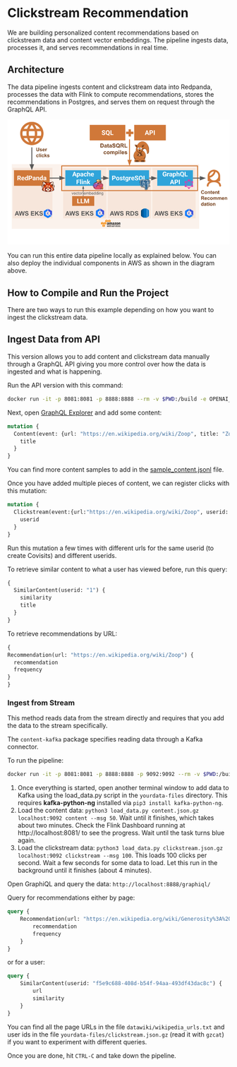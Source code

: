 # Clickstream Recommendation

We are building personalized content recommendations
based on clickstream data and content vector embeddings. The pipeline ingests data, processes it,
and serves recommendations in real time.

## Architecture

The data pipeline ingests content and clickstream data into Redpanda, processes the data with Flink
to compute recommendations, stores the recommendations in Postgres, and serves them on request
through the GraphQL API.

![Architecture of DataSQRL Pipeline for Clickstream Recommendation](img/architecture_diagram.png)

You can run this entire data pipeline locally as explained below. You can also deploy the individual
components in AWS as shown in the diagram above.

## How to Compile and Run the Project

There are two ways to run this example depending on how you want to ingest the clickstream data.

## Ingest Data from API

This version allows you to add content and clickstream data manually through a GraphQL API giving you more control over how the data is ingested and what is happening.

Run the API version with this command:
```bash
docker run -it -p 8081:8081 -p 8888:8888 --rm -v $PWD:/build -e OPENAI_API_KEY=[YOUR_API_KEY_HERE] datasqrl/cmd:latest run -c package-api.json
```

Next, open [GraphQL Explorer](http://localhost:8888/graphiql/) and add some content:
```graphql
mutation {
  Content(event: {url: "https://en.wikipedia.org/wiki/Zoop", title: "Zoop", text: "Zoop is a puzzle video game originally developed by Hookstone Productions and published by Viacom New Media for many platforms in 1995. It has similarities to Taito's 1989 arcade game Plotting (known as Flipull in other territories and on other systems) but Zoop runs in real-time instead. Players are tasked with eliminating pieces that spawn from one of the sides of the screen, before they reach the center of the playfield, by pointing at a specific piece and shooting it to either swap it with t"}) {
    title
  }
}
```
You can find more content samples to add in the [sample_content.jsonl](content-api/sample_content.jsonl) file.

Once you have added multiple pieces of content, we can register clicks with this mutation:
```graphql
mutation {
  Clickstream(event:{url:"https://en.wikipedia.org/wiki/Zoop", userid: "1"}) {
    userid
  }
}
```

Run this mutation a few times with different urls for the same userid (to create Covisits) and different userids.

To retrieve similar content to what a user has viewed before, run this query:
```graphql
{
  SimilarContent(userid: "1") {
    similarity
    title
  }
}
```

To retrieve recommendations by URL:
```graphql
{
Recommendation(url: "https://en.wikipedia.org/wiki/Zoop") {
  recommendation
  frequency
}
}
```


### Ingest from Stream

This method reads data from the stream directly and requires that you add the data to the stream specifically.

The `content-kafka` package specifies reading
data through a Kafka connector.

To run the pipeline:
```bash
docker run -it -p 8081:8081 -p 8888:8888 -p 9092:9092 --rm -v $PWD:/build -e OPENAI_API_KEY=[YOUR_API_KEY_HERE] datasqrl/cmd:latest run -c package-kafka.json
```

1. Once everything is started, open another terminal window to add data to Kafka using the
   load_data.py script in the `yourdata-files` directory. This requires **kafka-python-ng** installed
   via `pip3 install kafka-python-ng`.
1. Load the content data: `python3 load_data.py content.json.gz localhost:9092 content --msg 50`.
   Wait until it finishes, which takes about two minutes. Check the Flink Dashboard running
   at http://localhost:8081/ to see the progress. Wait until the task turns blue again.
1. Load the clickstream
   data: `python3 load_data.py clickstream.json.gz localhost:9092 clickstream --msg 100`. This loads
   100 clicks per second. Wait a few seconds for some data to load. Let this run in the background
   until it finishes (about 4 minutes).

Open GraphiQL and query the data:
`http://localhost:8888/graphiql/`

Query for recommendations either by page:

```graphql
query {
    Recommendation(url: "https://en.wikipedia.org/wiki/Generosity%3A%20An%20Enhancement") {
        recommendation
        frequency
    }
}
```

or for a user:

```graphql
query {
    SimilarContent(userid: "f5e9c688-408d-b54f-94aa-493df43dac8c") {
        url
        similarity
    }
}
```

You can find all the page URLs in the file `datawiki/wikipedia_urls.txt` and user ids in the
file `yourdata-files/clickstream.json.gz` (read it with `gzcat`) if you want to experiment with
different queries.

Once you are done, hit `CTRL-C` and take down the pipeline.